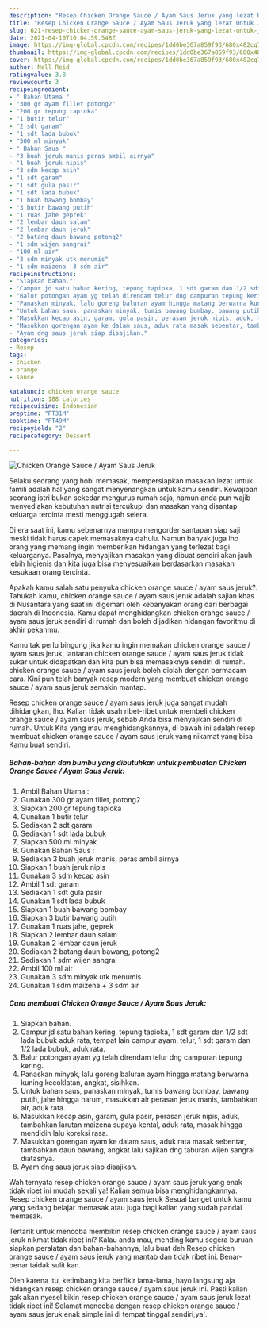 ```yaml
---
description: "Resep Chicken Orange Sauce / Ayam Saus Jeruk yang lezat Untuk Jualan"
title: "Resep Chicken Orange Sauce / Ayam Saus Jeruk yang lezat Untuk Jualan"
slug: 621-resep-chicken-orange-sauce-ayam-saus-jeruk-yang-lezat-untuk-jualan
date: 2021-04-10T10:04:59.548Z
image: https://img-global.cpcdn.com/recipes/1dd0be367a859f93/680x482cq70/chicken-orange-sauce-ayam-saus-jeruk-foto-resep-utama.jpg
thumbnail: https://img-global.cpcdn.com/recipes/1dd0be367a859f93/680x482cq70/chicken-orange-sauce-ayam-saus-jeruk-foto-resep-utama.jpg
cover: https://img-global.cpcdn.com/recipes/1dd0be367a859f93/680x482cq70/chicken-orange-sauce-ayam-saus-jeruk-foto-resep-utama.jpg
author: Nell Reid
ratingvalue: 3.8
reviewcount: 3
recipeingredient:
- " Bahan Utama "
- "300 gr ayam fillet potong2"
- "200 gr tepung tapioka"
- "1 butir telur"
- "2 sdt garam"
- "1 sdt lada bubuk"
- "500 ml minyak"
- " Bahan Saus "
- "3 buah jeruk manis peras ambil airnya"
- "1 buah jeruk nipis"
- "3 sdm kecap asin"
- "1 sdt garam"
- "1 sdt gula pasir"
- "1 sdt lada bubuk"
- "1 buah bawang bombay"
- "3 butir bawang putih"
- "1 ruas jahe geprek"
- "2 lembar daun salam"
- "2 lembar daun jeruk"
- "2 batang daun bawang potong2"
- "1 sdm wijen sangrai"
- "100 ml air"
- "3 sdm minyak utk menumis"
- "1 sdm maizena  3 sdm air"
recipeinstructions:
- "Siapkan bahan."
- "Campur jd satu bahan kering, tepung tapioka, 1 sdt garam dan 1/2 sdt lada bubuk aduk rata, tempat lain campur ayam, telur, 1 sdt garam dan 1/2 lada bubuk, aduk rata."
- "Balur potongan ayam yg telah direndam telur dng campuran tepung kering."
- "Panaskan minyak, lalu goreng baluran ayam hingga matang berwarna kuning kecoklatan, angkat, sisihkan."
- "Untuk bahan saus, panaskan minyak, tumis bawang bombay, bawang putih, jahe hingga harum, masukkan air perasan jeruk manis, tambahkan air, aduk rata."
- "Masukkan kecap asin, garam, gula pasir, perasan jeruk nipis, aduk, tambahkan larutan maizena supaya kental, aduk rata, masak hingga mendidih lalu koreksi rasa."
- "Masukkan gorengan ayam ke dalam saus, aduk rata masak sebentar, tambahkan daun bawang, angkat lalu sajikan dng taburan wijen sangrai diatasnya."
- "Ayam dng saus jeruk siap disajikan."
categories:
- Resep
tags:
- chicken
- orange
- sauce

katakunci: chicken orange sauce 
nutrition: 188 calories
recipecuisine: Indonesian
preptime: "PT31M"
cooktime: "PT49M"
recipeyield: "2"
recipecategory: Dessert

---
```



![Chicken Orange Sauce / Ayam Saus Jeruk](https://img-global.cpcdn.com/recipes/1dd0be367a859f93/680x482cq70/chicken-orange-sauce-ayam-saus-jeruk-foto-resep-utama.jpg)

Selaku seorang yang hobi memasak, mempersiapkan masakan lezat untuk famili adalah hal yang sangat menyenangkan untuk kamu sendiri. Kewajiban seorang istri bukan sekedar mengurus rumah saja, namun anda pun wajib menyediakan kebutuhan nutrisi tercukupi dan masakan yang disantap keluarga tercinta mesti menggugah selera.

Di era  saat ini, kamu sebenarnya mampu mengorder santapan siap saji meski tidak harus capek memasaknya dahulu. Namun banyak juga lho orang yang memang ingin memberikan hidangan yang terlezat bagi keluarganya. Pasalnya, menyajikan masakan yang dibuat sendiri akan jauh lebih higienis dan kita juga bisa menyesuaikan berdasarkan masakan kesukaan orang tercinta. 



Apakah kamu salah satu penyuka chicken orange sauce / ayam saus jeruk?. Tahukah kamu, chicken orange sauce / ayam saus jeruk adalah sajian khas di Nusantara yang saat ini digemari oleh kebanyakan orang dari berbagai daerah di Indonesia. Kamu dapat menghidangkan chicken orange sauce / ayam saus jeruk sendiri di rumah dan boleh dijadikan hidangan favoritmu di akhir pekanmu.

Kamu tak perlu bingung jika kamu ingin memakan chicken orange sauce / ayam saus jeruk, lantaran chicken orange sauce / ayam saus jeruk tidak sukar untuk didapatkan dan kita pun bisa memasaknya sendiri di rumah. chicken orange sauce / ayam saus jeruk boleh diolah dengan bermacam cara. Kini pun telah banyak resep modern yang membuat chicken orange sauce / ayam saus jeruk semakin mantap.

Resep chicken orange sauce / ayam saus jeruk juga sangat mudah dihidangkan, lho. Kalian tidak usah ribet-ribet untuk membeli chicken orange sauce / ayam saus jeruk, sebab Anda bisa menyajikan sendiri di rumah. Untuk Kita yang mau menghidangkannya, di bawah ini adalah resep membuat chicken orange sauce / ayam saus jeruk yang nikamat yang bisa Kamu buat sendiri.

<!--inarticleads1-->

##### Bahan-bahan dan bumbu yang dibutuhkan untuk pembuatan Chicken Orange Sauce / Ayam Saus Jeruk:

1. Ambil  Bahan Utama :
1. Gunakan 300 gr ayam fillet, potong2
1. Siapkan 200 gr tepung tapioka
1. Gunakan 1 butir telur
1. Sediakan 2 sdt garam
1. Sediakan 1 sdt lada bubuk
1. Siapkan 500 ml minyak
1. Gunakan  Bahan Saus :
1. Sediakan 3 buah jeruk manis, peras ambil airnya
1. Siapkan 1 buah jeruk nipis
1. Gunakan 3 sdm kecap asin
1. Ambil 1 sdt garam
1. Sediakan 1 sdt gula pasir
1. Gunakan 1 sdt lada bubuk
1. Siapkan 1 buah bawang bombay
1. Siapkan 3 butir bawang putih
1. Gunakan 1 ruas jahe, geprek
1. Siapkan 2 lembar daun salam
1. Gunakan 2 lembar daun jeruk
1. Sediakan 2 batang daun bawang, potong2
1. Sediakan 1 sdm wijen sangrai
1. Ambil 100 ml air
1. Gunakan 3 sdm minyak utk menumis
1. Gunakan 1 sdm maizena + 3 sdm air




<!--inarticleads2-->

##### Cara membuat Chicken Orange Sauce / Ayam Saus Jeruk:

1. Siapkan bahan.
1. Campur jd satu bahan kering, tepung tapioka, 1 sdt garam dan 1/2 sdt lada bubuk aduk rata, tempat lain campur ayam, telur, 1 sdt garam dan 1/2 lada bubuk, aduk rata.
1. Balur potongan ayam yg telah direndam telur dng campuran tepung kering.
1. Panaskan minyak, lalu goreng baluran ayam hingga matang berwarna kuning kecoklatan, angkat, sisihkan.
1. Untuk bahan saus, panaskan minyak, tumis bawang bombay, bawang putih, jahe hingga harum, masukkan air perasan jeruk manis, tambahkan air, aduk rata.
1. Masukkan kecap asin, garam, gula pasir, perasan jeruk nipis, aduk, tambahkan larutan maizena supaya kental, aduk rata, masak hingga mendidih lalu koreksi rasa.
1. Masukkan gorengan ayam ke dalam saus, aduk rata masak sebentar, tambahkan daun bawang, angkat lalu sajikan dng taburan wijen sangrai diatasnya.
1. Ayam dng saus jeruk siap disajikan.




Wah ternyata resep chicken orange sauce / ayam saus jeruk yang enak tidak ribet ini mudah sekali ya! Kalian semua bisa menghidangkannya. Resep chicken orange sauce / ayam saus jeruk Sesuai banget untuk kamu yang sedang belajar memasak atau juga bagi kalian yang sudah pandai memasak.

Tertarik untuk mencoba membikin resep chicken orange sauce / ayam saus jeruk nikmat tidak ribet ini? Kalau anda mau, mending kamu segera buruan siapkan peralatan dan bahan-bahannya, lalu buat deh Resep chicken orange sauce / ayam saus jeruk yang mantab dan tidak ribet ini. Benar-benar taidak sulit kan. 

Oleh karena itu, ketimbang kita berfikir lama-lama, hayo langsung aja hidangkan resep chicken orange sauce / ayam saus jeruk ini. Pasti kalian gak akan nyesel bikin resep chicken orange sauce / ayam saus jeruk lezat tidak ribet ini! Selamat mencoba dengan resep chicken orange sauce / ayam saus jeruk enak simple ini di tempat tinggal sendiri,ya!.

